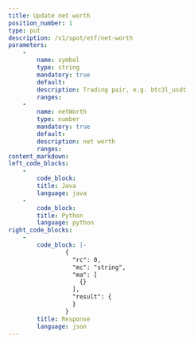 ```yaml
---
title: Update net worth 
position_number: 1
type: put
description: /v1/spot/etf/net-worth
parameters:
    -
        name: symbol
        type: string
        mandatory: true
        default:
        description: Trading pair, e.g. btc3l_usdt
        ranges:
    -
        name: netWorth
        type: number
        mandatory: true
        default:
        description: net worth
        ranges:
content_markdown:
left_code_blocks:
    -
        code_block:
        title: Java
        language: java
    -
        code_block:
        title: Python
        language: python
right_code_blocks:
    -
        code_block: |-
                {
                  "rc": 0,
                  "mc": "string",
                  "ma": [
                    {}
                  ],
                  "result": {
                  }
                }
        title: Response
        language: json
---
```



